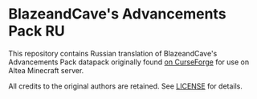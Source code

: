 # BlazeandCave's Advancements Pack RU

This repository contains Russian translation of BlazeandCave's
Advancements Pack datapack originally found [on CurseForge](https://www.curseforge.com/minecraft/customization/blazeandcaves-advancements-pack)
for use on Altea Minecraft server.

All credits to the original authors are retained. See [LICENSE](/LICENSE) for details.
